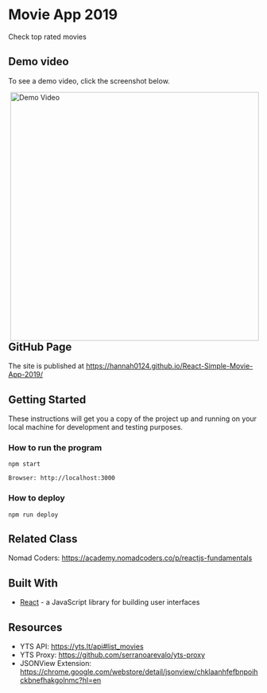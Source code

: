 # Movie App 2019
Check top rated movies

## Demo video 
To see a demo video, click the screenshot below.

<a style="float:right" href="http://youtu.be/pzQd1GvnzH0?hd=1" target="_blank">
  <img alt="Demo Video" src="https://i.ibb.co/HX5r99G/movie-app-2019.png" width="500"/>
</a>

## GitHub Page
The site is published at https://hannah0124.github.io/React-Simple-Movie-App-2019/

## Getting Started

These instructions will get you a copy of the project up and running on your local machine for development and testing purposes.


### How to run the program

```
npm start
```


```
Browser: http://localhost:3000
```

### How to deploy 

```
npm run deploy
```

## Related Class
Nomad Coders: https://academy.nomadcoders.co/p/reactjs-fundamentals

## Built With
* [React](https://reactjs.org/) - a JavaScript library for building user interfaces

## Resources
* YTS API: https://yts.lt/api#list_movies
* YTS Proxy: https://github.com/serranoarevalo/yts-proxy
* JSONView Extension: https://chrome.google.com/webstore/detail/jsonview/chklaanhfefbnpoihckbnefhakgolnmc?hl=en
